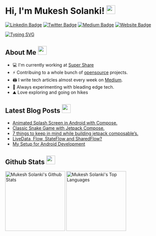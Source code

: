 # Hi, I'm Mukesh Solanki! <img src="https://media.giphy.com/media/hvRJCLFzcasrR4ia7z/giphy.gif" width="28"/>
[![Linkedin Badge](https://img.shields.io/badge/-LinkedIn-0e76a8?style=flat-square&logo=Linkedin&logoColor=white)](https://linkedin.com/in/mukeshsolanki)
[![Twitter Badge](https://img.shields.io/badge/-Twitter-00acee?style=flat-square&logo=Twitter&logoColor=white)](https://twitter.com/_mukeshsolanki_)
[![Medium Badge](https://img.shields.io/badge/Medium-12100E?style=flat-square&logo=Medium&logoColor=white)](https://medium.com/@themukeshsolanki)
[![Website Badge](https://img.shields.io/badge/Website-3b5998?style=flat-square&logo=google-chrome&logoColor=white)](https://www.mukeshsolanki.com/)

[![Typing SVG](https://readme-typing-svg.herokuapp.com?font=comfortaa&color=%23F77B93&size=25&height=40&lines=Nice+to+meet+you!;I'm+a+Software+Engineer;Tech+Blogger)](https://git.io/typing-svg)

## About Me <img src="https://c.tenor.com/uZFq07-ujK8AAAAi/man-shrugging-joypixels.gif" width="28"/>
* 💻 I'm currently working at <a href="http://ssup.co">Super Share</a> 
* ⚡ Contribuing to a whole bunch of <a href="http://github.com/mukeshsolanki">opensource</a> projects.
* 🖨️ I write tech articles almost every week on <a href="https://medium.com/@themukeshsolanki">Medium</a>. 
* 🌱 Always experimenting with bleading edge tech. 
* ⛰️ Love exploring and going on hikes
<p align="center">

## Latest Blog Posts <img src="https://c.tenor.com/lZE8tZGKLQ4AAAAi/saturn-v-space.gif" width="28"/>
<!-- BLOG-POST-LIST:START -->
- [Animated Splash Screen in Android with Compose.](https://proandroiddev.com/animated-splash-screen-in-android-with-compose-4b7dc1baecc5?source=rss-a958e8ec15c0------2)
- [Classic Snake Game with Jetpack Compose.](https://proandroiddev.com/classic-snake-game-with-jetpack-compose-2b78f4892ca?source=rss-a958e8ec15c0------2)
- [7 things to keep in mind while building jetpack composable’s.](https://proandroiddev.com/7-things-to-keep-in-mind-while-building-jetpack-composables-7e4a5ecaa8b0?source=rss-a958e8ec15c0------2)
- [LiveData, Flow, StateFlow and SharedFlow?](https://themukeshsolanki.medium.com/livedata-flow-stateflow-and-sharedflow-f42eaad23431?source=rss-a958e8ec15c0------2)
- [My Setup for Android Development](https://themukeshsolanki.medium.com/my-setup-for-android-development-70cf0603013e?source=rss-a958e8ec15c0------2)
<!-- BLOG-POST-LIST:END -->

## Github Stats <img src="https://c.tenor.com/ZULdaf8iCHgAAAAi/100-discord.gif" width="28"/>
  
 <a href="https://github.com/mukeshsolanki/"><img alt="Mukesh Solanki's Github Stats" src="https://denvercoder1-github-readme-stats.vercel.app/api/?username=mukeshsolanki&show_icons=true&count_private=true&theme=react&hide_border=true&bg_color=1F222E&title_color=F85D7F&icon_color=F8D866" height="192px"/></a>
  <a href="https://github.com/mukeshsolanki"><img alt="Mukesh Solanki's Top Languages" src="https://github-readme-stats.vercel.app/api/top-langs/?username=mukeshsolanki&langs_count=8&layout=compact&theme=react&hide_border=true&bg_color=1F222E&title_color=F85D7F&icon_color=F8D866&hide=javascript,html,scss" height="192px"/></a>
</p>
